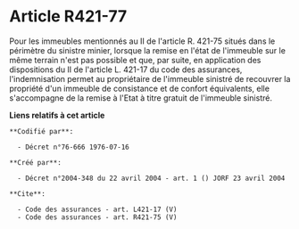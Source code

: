 # Article R421-77

Pour les immeubles mentionnés au II de l'article R. 421-75 situés dans le périmètre du sinistre minier, lorsque la remise en
l'état de l'immeuble sur le même terrain n'est pas possible et que, par suite, en application des dispositions du II de
l'article L. 421-17 du code des assurances, l'indemnisation permet au propriétaire de l'immeuble sinistré de recouvrer la
propriété d'un immeuble de consistance et de confort équivalents, elle s'accompagne de la remise à l'Etat à titre gratuit de
l'immeuble sinistré.

**Liens relatifs à cet article**

	**Codifié par**:

	  - Décret n°76-666 1976-07-16

	**Créé par**:

	  - Décret n°2004-348 du 22 avril 2004 - art. 1 () JORF 23 avril 2004

	**Cite**:

	  - Code des assurances - art. L421-17 (V)
	  - Code des assurances - art. R421-75 (V)

